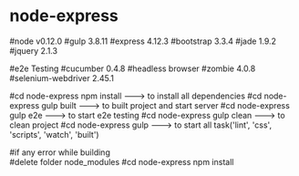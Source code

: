 # node-express
#node v0.12.0
#gulp 3.8.11
#express 4.12.3
#bootstrap 3.3.4
#jade 1.9.2
#jquery 2.1.3


#e2e Testing
#cucumber 0.4.8
#headless browser
#zombie 4.0.8 
#selenium-webdriver 2.45.1

#cd node-express     npm install ---> to install all dependencies
#cd node-express     gulp built  ---> to built project and start server 
#cd node-express     gulp e2e    ---> to start e2e testing
#cd node-express     gulp clean  ---> to clean project 
#cd node-express     gulp        ---> to start all task('lint', 'css', 'scripts', 'watch', 'built')


#if any error while building  
#delete folder  node_modules
#cd node-express     npm install
